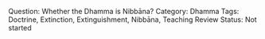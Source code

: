 Question: Whether the Dhamma is Nibbāna?
Category: Dhamma
Tags: Doctrine, Extinction, Extinguishment, Nibbāna, Teaching
Review Status: Not started